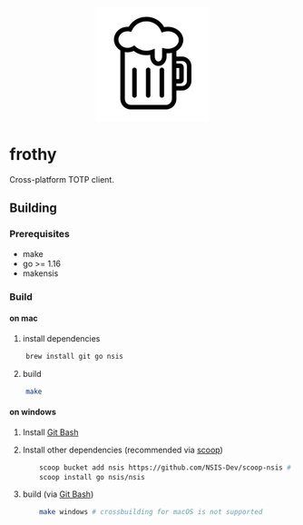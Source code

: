 <p align="center">
<img src="assets/images/logo.svg" alt="frothy Logo">
</p>

# frothy

Cross-platform TOTP client.

## Building

### Prerequisites

* make
* go >= 1.16
* makensis

### Build
#### on mac

1) install dependencies

```sh
    brew install git go nsis
```
2) build

```sh
    make
```

#### on windows
1) Install [Git Bash](https://git-scm.com/download/win)
2) Install other dependencies (recommended via [scoop](https://scoop.sh/))

    ```sh
        scoop bucket add nsis https://github.com/NSIS-Dev/scoop-nsis # add bucket
        scoop install go nsis/nsis
    ```
3) build (via [Git Bash](https://git-scm.com/download/win))

    ```sh
        make windows # crossbuilding for macOS is not supported
    ```